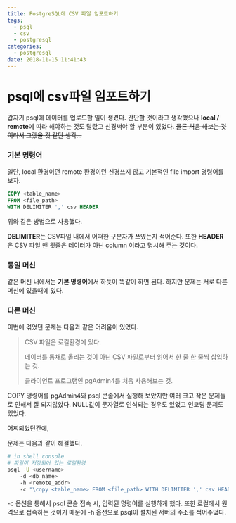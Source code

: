 ```yaml
---
title: PostgreSQL에 CSV 파일 임포트하기
tags:
  - psql
  - csv
  - postgresql
categories:
  - postgresql
date: 2018-11-15 11:41:43
---
```


# psql에 csv파일 임포트하기

갑자기 psql에 데이터를 업로드할 일이 생겼다. 간단할 것이라고 생각했으나 **local / remote**에 따라 해야하는 것도 달랐고 신경써야 할 부분이 있었다. ~~물론 처음 해보는 것이라서 그랬을 것 같단 생각...~~

### 기본 명령어

일단, local 환경이던 remote 환경이던 신경쓰지 않고 기본적인 file import  명령어를 보자.

~~~sql
COPY <table_name>
FROM <file_path>
WITH DELIMITER ',' csv HEADER
~~~

위와 같은 방법으로 사용했다.

**DELIMITER**는 CSV파일 내에서 어떠한 구분자가 쓰였는지 적어준다. 또한 **HEADER**은 CSV 파일 맨 윗줄은 데이터가 아닌 column 이라고 명시해 주는 것이다.



### 동일 머신

같은 머신 내에서는 **기본 명령어**에서 하듯이 똑같이 하면 된다. 하지만 문제는 서로 다른 머신에 있을때에 있다.



### 다른 머신

이번에 겪었던 문제는 다음과 같은 어려움이 있었다.

> CSV 파일은 로컬환경에 있다.
>
> 데이터를 통채로 올리는 것이 아닌 CSV 파일로부터 읽어서 한 줄 한 줄씩 삽입하는 것.
>
> 클라이언트 프로그램인 pgAdmin4를 처음 사용해보는 것.

COPY 명령어를 pgAdmin4와 psql 콘솔에서 실행해 보았지만 여러 크고 작은 문제들로 인해서 잘 되지않았다. NULL값이 문자열로 인식되는 경우도 있었고 인코딩 문제도 있었다. 

어찌되었던간에, 

문제는 다음과 같이 해결했다.

~~~sh
# in shell console
# 파일이 저장되어 있는 로컬환경
psql -U <username> 
	-d <db_name>
	-h <remote_addr>
	-c "\copy <table_name> FROM <file_path> WITH DELIMITER ',' csv HEADER;"
~~~

-c 옵션을 통해서 psql 콘솔 접속 시, 입력된 명령어를 실행하게 했다. 또한 로컬에서 원격으로 접속하는 것이기 때문에 -h 옵션으로 psql이 설치된 서버의 주소를 적어주었다.





